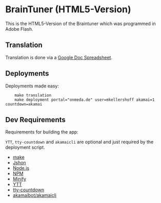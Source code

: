 BrainTuner (HTML5-Version)
=============================

This is the HTML5-Version of the Braintuner which was programmed in Adobe Flash.

## Translation 

Translation is done via a [Google Doc Spreadsheet](https://docs.google.com/spreadsheets/d/13rqYfXC3CAACf1FdkVgS18q9uI-JZ5dUT8HaII6dY84/).

## Deployments

Deployments made easy:

		make translation
		make deployment portal="onmeda.de" user=mkellershoff akamai=1 countdown=akamai

## Dev Requirements

Requirements for building the app:

`YTT`, `tty-countdown` and `akamaicli` are optional and just required by
the deployment script.

- [make](https://www.gnu.org/software/make/)
- [Jshon](http://kmkeen.com/jshon/)
- [Node.js](https://nodejs.org/)
- [NPM](https://www.npmjs.com/)
- [Minify](https://www.npmjs.com/package/node-minify)
- [YTT](https://apps.ysragh.com/ytt/)
- [tty-countdown](https://github.com/veggiedefender/tty-countdown)
- [akamaibot/akamaicli](https://apps.ysragh.com/akamaicli/)
